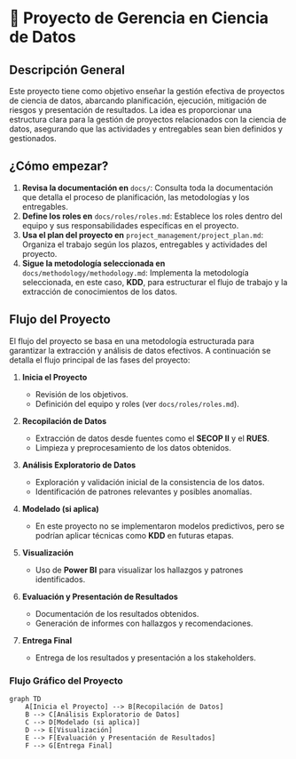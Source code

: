 # 📖 Proyecto de Gerencia en Ciencia de Datos

## Descripción General
Este proyecto tiene como objetivo enseñar la gestión efectiva de proyectos de ciencia de datos, abarcando planificación, ejecución, mitigación de riesgos y presentación de resultados. La idea es proporcionar una estructura clara para la gestión de proyectos relacionados con la ciencia de datos, asegurando que las actividades y entregables sean bien definidos y gestionados.

## ¿Cómo empezar?
1. **Revisa la documentación en** `docs/`: Consulta toda la documentación que detalla el proceso de planificación, las metodologías y los entregables.
2. **Define los roles en** `docs/roles/roles.md`: Establece los roles dentro del equipo y sus responsabilidades específicas en el proyecto.
3. **Usa el plan del proyecto en** `project_management/project_plan.md`: Organiza el trabajo según los plazos, entregables y actividades del proyecto.
4. **Sigue la metodología seleccionada en** `docs/methodology/methodology.md`: Implementa la metodología seleccionada, en este caso, **KDD**, para estructurar el flujo de trabajo y la extracción de conocimientos de los datos.

## Flujo del Proyecto

El flujo del proyecto se basa en una metodología estructurada para garantizar la extracción y análisis de datos efectivos. A continuación se detalla el flujo principal de las fases del proyecto:

1. **Inicia el Proyecto**
   - Revisión de los objetivos.
   - Definición del equipo y roles (ver `docs/roles/roles.md`).

2. **Recopilación de Datos**
   - Extracción de datos desde fuentes como el **SECOP II** y el **RUES**.
   - Limpieza y preprocesamiento de los datos obtenidos.

3. **Análisis Exploratorio de Datos**
   - Exploración y validación inicial de la consistencia de los datos.
   - Identificación de patrones relevantes y posibles anomalías.

4. **Modelado (si aplica)**
   - En este proyecto no se implementaron modelos predictivos, pero se podrían aplicar técnicas como **KDD** en futuras etapas.

5. **Visualización**
   - Uso de **Power BI** para visualizar los hallazgos y patrones identificados.
   
6. **Evaluación y Presentación de Resultados**
   - Documentación de los resultados obtenidos.
   - Generación de informes con hallazgos y recomendaciones.

7. **Entrega Final**
   - Entrega de los resultados y presentación a los stakeholders.

### Flujo Gráfico del Proyecto
```mermaid
graph TD
    A[Inicia el Proyecto] --> B[Recopilación de Datos]
    B --> C[Análisis Exploratorio de Datos]
    C --> D[Modelado (si aplica)]
    D --> E[Visualización]
    E --> F[Evaluación y Presentación de Resultados]
    F --> G[Entrega Final]
